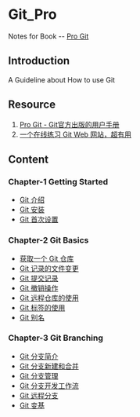 # Git_Pro
Notes for Book -- [Pro Git](./progit.7z)

## Introduction
A Guideline about How to use Git

## Resource
1. [Pro Git - Git官方出版的用户手册](./progit.7z)
2. [一个在线练习 Git Web 网站，超有用](https://learngitbranching.js.org/?locale=zh_CN)

## Content

### Chapter-1 Getting Started
+ [Git 介绍](./1-Getting%20Started/1-3%20What%20is%20Git.md)
+ [Git 安装](./1-Getting%20Started/1-5-Installing%20Git.md)
+ [Git 首次设置](./1-Getting%20Started/1-6-First-Time%20Git%20Setup.md)

### Chapter-2 Git Basics
+ [获取一个 Git 仓库](./2-Git%20Basics/2-1-Getting%20a%20Git%20Repository.md)
+ [Git 记录的文件变更](./2-Git%20Basics/2-2-Recording%20Changes%20To%20the%20Repository.md)
+ [Git 提交记录](./2-Git%20Basics/2-3-git%20log.md)
+ [Git 撤销操作](./2-Git%20Basics/2-4-Undo%20Thing.md)
+ [Git 远程仓库的使用](./2-Git%20Basics/2-5-Working%20with%20Remotes.md)
+ [Git 标签的使用](./2-Git%20Basics/2-6-Git%20Tags.md)
+ [Git 别名](./2-Git%20Basics/2-7-Git%20Alians.md)

### Chapter-3 Git Branching
+ [Git 分支简介](./3-Git%20Branching/3-1-Branches%20in%20a%20Netshell.md)
+ [Git 分支新建和合并](./3-Git%20Branching/3-2-Basic%20Branching%20and%20Merging.md)
+ [Git 分支管理](./3-Git%20Branching/3-3-Branch%20Management.md)
+ [Git 分支开发工作流](./3-Git%20Branching/3-4-Branching%20Workflows.md)
+ [Git 远程分支](./3-Git%20Branching/3-5-Remote%20Branches.md)
+ [Git 变基](./3-Git%20Branching/3-6-Rebasing.md)
